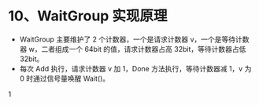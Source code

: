 # 10、WaitGroup 实现原理
- WaitGroup 主要维护了 2 个计数器，一个是请求计数器 v，一个是等待计数 器 w，二者组成一个 64bit 的值，请求计数器占高 32bit，等待计数器占低 32bit。
- 每次 Add 执行，请求计数器 v 加 1，Done 方法执行，等待计数器减 1，v 为 0 时通过信号量唤醒 Wait()。

1
